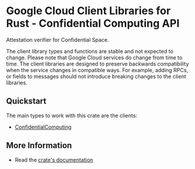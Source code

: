 # Google Cloud Client Libraries for Rust - Confidential Computing API

<!-- Code generated by sidekick. DO NOT EDIT. -->


Attestation verifier for Confidential Space.

The client library types and functions are stable and not expected to change.
Please note that Google Cloud services do change from time to time. The client
libraries are designed to preserve backwards compatibility when the service
changes in compatible ways. For example, adding RPCs, or fields to messages
should not introduce breaking changes to the client libraries.

## Quickstart

The main types to work with this crate are the clients:

- [ConfidentialComputing]

## More Information

- Read the [crate's documentation](https://docs.rs/google-cloud-confidentialcomputing-v1/latest/google-cloud-confidentialcomputing-v1)

[ConfidentialComputing]: https://docs.rs/google-cloud-confidentialcomputing-v1/latest/google_cloud_confidentialcomputing_v1/client/struct.ConfidentialComputing.html
